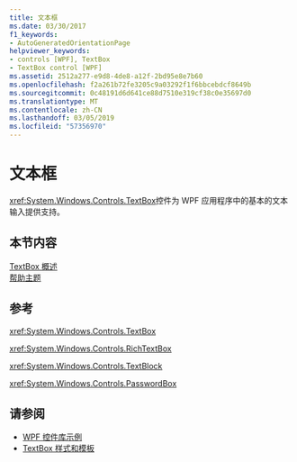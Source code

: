 ```yaml
---
title: 文本框
ms.date: 03/30/2017
f1_keywords:
- AutoGeneratedOrientationPage
helpviewer_keywords:
- controls [WPF], TextBox
- TextBox control [WPF]
ms.assetid: 2512a277-e9d8-4de8-a12f-2bd95e8e7b60
ms.openlocfilehash: f2a261b72fe3205c9a03292f1f6bbcebdcf8649b
ms.sourcegitcommit: 0c48191d6d641ce88d7510e319cf38c0e35697d0
ms.translationtype: MT
ms.contentlocale: zh-CN
ms.lasthandoff: 03/05/2019
ms.locfileid: "57356970"
---
```

# <a name="textbox"></a>文本框
<xref:System.Windows.Controls.TextBox>控件为 WPF 应用程序中的基本的文本输入提供支持。  
  
## <a name="in-this-section"></a>本节内容  
 [TextBox 概述](textbox-overview.md)  
 [帮助主题](textbox-how-to-topics.md)  
  
## <a name="reference"></a>参考  
 <xref:System.Windows.Controls.TextBox>  
  
 <xref:System.Windows.Controls.RichTextBox>  
  
 <xref:System.Windows.Controls.TextBlock>  
  
 <xref:System.Windows.Controls.PasswordBox>  
  
## <a name="see-also"></a>请参阅
- [WPF 控件库示例](https://go.microsoft.com/fwlink/?LinkID=160053)
- [TextBox 样式和模板](textbox-styles-and-templates.md)
